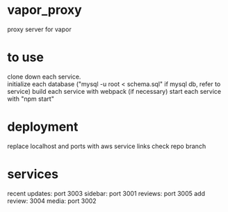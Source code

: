 # vapor_proxy
proxy server for vapor

# to use
clone down each service. <br>
initialize each database ("mysql -u root < schema.sql" if mysql db, refer to service)
build each service with webpack (if necessary)
start each service with "npm start"

# deployment
replace localhost and ports with aws service links
check repo branch

# services
recent updates: port 3003
sidebar: port 3001
reviews: port 3005
add review: 3004
media: port 3002
